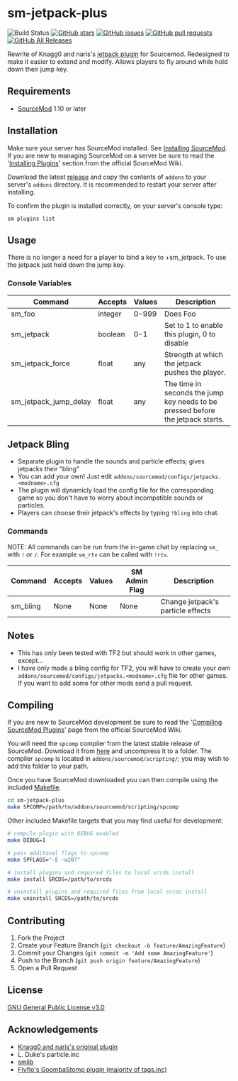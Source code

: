 # sm-jetpack-plus

![Build Status](https://github.com/CrimsonTautology/sm-jetpack-plus/workflows/Build%20plugins/badge.svg?style=flat-square)
[![GitHub stars](https://img.shields.io/github/stars/CrimsonTautology/sm-jetpack-plus?style=flat-square)](https://github.com/CrimsonTautology/sm-jetpack-plus/stargazers)
[![GitHub issues](https://img.shields.io/github/issues/CrimsonTautology/sm-jetpack-plus.svg?style=flat-square&logo=github&logoColor=white)](https://github.com/CrimsonTautology/sm-jetpack-plus/issues)
[![GitHub pull requests](https://img.shields.io/github/issues-pr/CrimsonTautology/sm-jetpack-plus.svg?style=flat-square&logo=github&logoColor=white)](https://github.com/CrimsonTautology/sm-jetpack-plus/pulls)
[![GitHub All Releases](https://img.shields.io/github/downloads/CrimsonTautology/sm-jetpack-plus/total.svg?style=flat-square&logo=github&logoColor=white)](https://github.com/CrimsonTautology/sm-jetpack-plus/releases)

Rewrite of Knagg0 and naris's [jetpack plugin](https://forums.alliedmods.net/showthread.php?p=488779) for Sourcemod. Redesigned to make it easier to extend and modify.  Allows players to fly around while hold down their jump key.


## Requirements
* [SourceMod](https://www.sourcemod.net/) 1.10 or later


## Installation
Make sure your server has SourceMod installed.  See [Installing SourceMod](https://wiki.alliedmods.net/Installing_SourceMod).  If you are new to managing SourceMod on a server be sure to read the '[Installing Plugins](https://wiki.alliedmods.net/Managing_your_sourcemod_installation#Installing_Plugins)' section from the official SourceMod Wiki.

Download the latest [release](https://github.com/CrimsonTautology/sm-jetpack-plus/releases/latest) and copy the contents of `addons` to your server's `addons` directory.  It is recommended to restart your server after installing.

To confirm the plugin is installed correctly, on your server's console type:
```
sm plugins list
```

## Usage
There is no longer a need for a player to bind a key to +sm_jetpack.  To use the jetpack just hold down the jump key.


### Console Variables
| Command | Accepts | Values | Description |
| --- | --- | --- | --- |
| sm_foo | integer | 0-999 |  Does Foo |
| sm_jetpack | boolean | 0-1 | Set to 1 to enable this plugin, 0 to disable |
| sm_jetpack_force | float | any | Strength at which the jetpack pushes the player. |
| sm_jetpack_jump_delay | float | any | The time in seconds the jump key needs to be pressed before the jetpack starts. |


## Jetpack Bling
* Separate plugin to handle the sounds and particle effects; gives jetpacks their "bling"
* You can add your own!  Just edit `addons/sourcemod/configs/jetpacks.<modname>.cfg`
* The plugin will dynamicly load the config file for the corresponding game so you don't have to worry about incompatible sounds or particles.
* Players can choose their jetpack's effects by typing `!bling` into chat.


### Commands
NOTE: All commands can be run from the in-game chat by replacing `sm_` with `!` or `/`.  For example `sm_rtv` can be called with `!rtv`.

| Command | Accepts | Values | SM Admin Flag | Description |
| --- | --- | --- | --- | --- |
| sm_bling | None | None | None | Change jetpack's particle effects |


## Notes
* This has only been tested with TF2 but should work in other games, except...
* I have only made a bling config for TF2, you will have to create your own `addons/sourcemod/configs/jetpacks.<modname>.cfg` file for other games.  If you want to add some for other mods send a pull request.


## Compiling
If you are new to SourceMod development be sure to read the '[Compiling SourceMod Plugins](https://wiki.alliedmods.net/Compiling_SourceMod_Plugins)' page from the official SourceMod Wiki.

You will need the `spcomp` compiler from the latest stable release of SourceMod.  Download it from [here](https://www.sourcemod.net/downloads.php?branch=stable) and uncompress it to a folder.  The compiler `spcomp` is located in `addons/sourcemod/scripting/`;  you may wish to add this folder to your path.

Once you have SourceMod downloaded you can then compile using the included [Makefile](Makefile).

```sh
cd sm-jetpack-plus
make SPCOMP=/path/to/addons/sourcemod/scripting/spcomp
```

Other included Makefile targets that you may find useful for development:

```sh
# compile plugin with DEBUG enabled
make DEBUG=1

# pass additonal flags to spcomp
make SPFLAGS="-E -w207"

# install plugins and required files to local srcds install
make install SRCDS=/path/to/srcds

# uninstall plugins and required files from local srcds install
make uninstall SRCDS=/path/to/srcds
```


## Contributing
1. Fork the Project
2. Create your Feature Branch (`git checkout -b feature/AmazingFeature`)
3. Commit your Changes (`git commit -m 'Add some AmazingFeature'`)
4. Push to the Branch (`git push origin feature/AmazingFeature`)
5. Open a Pull Request


## License
[GNU General Public License v3.0](https://choosealicense.com/licenses/gpl-3.0/)


## Acknowledgements
* [Knagg0 and naris's original plugin](https://forums.alliedmods.net/showthread.php?p=488779)
* L. Duke's particle.inc
* [smlib](https://github.com/bcserv/smlib)
* [Flyflo's GoombaStomp plugin (majority of tags.inc)](https://github.com/Flyflo/SM-Goomba-Stomp)
